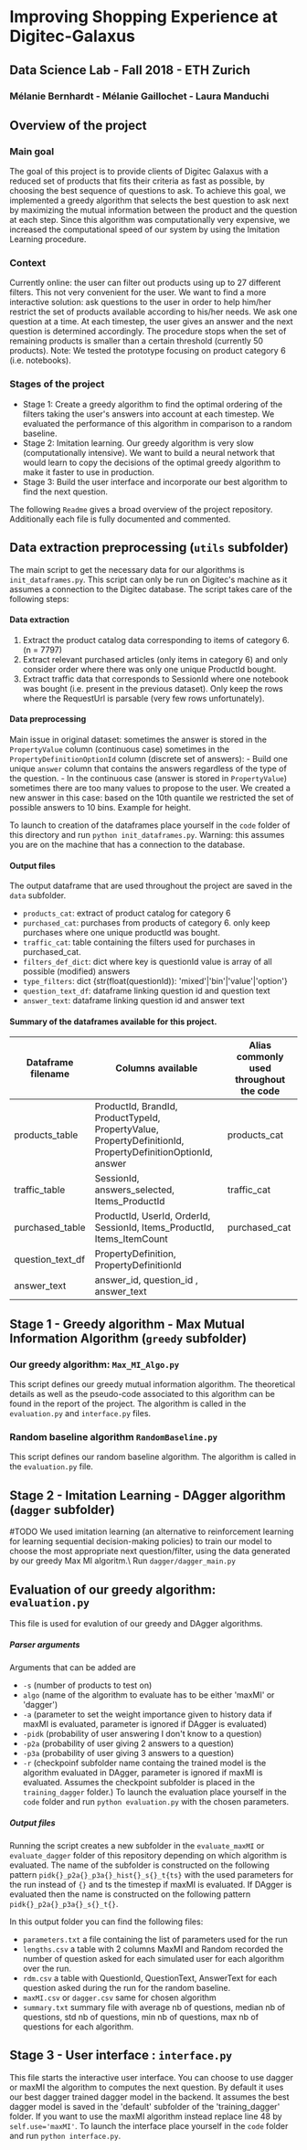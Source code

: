 # Improving Shopping Experience at Digitec-Galaxus
## Data Science Lab - Fall 2018 - ETH Zurich
### Mélanie Bernhardt - Mélanie Gaillochet - Laura Manduchi

## Overview of the project
### Main goal
The goal of this project is to provide clients of Digitec Galaxus with a reduced set of products that fits their criteria as fast as possible, by choosing the best sequence of questions to ask. To achieve this goal, we implemented a greedy algorithm that selects the best question to ask next by maximizing the mutual information between the product and the question at each step. Since this algorithm was computationally very expensive, we increased the computational speed of our system by using the Imitation Learning procedure.
### Context
Currently online: the user can filter out products using up to 27 different filters. This not very convenient for the user. 
We want to find a more interactive solution: ask questions to the user in order to help him/her restrict the set of products available according to his/her needs. We ask one question at a time. At each timestep, the user gives an answer and the next question is determined accordingly. The procedure stops when the set of remaining products is smaller than a certain threshold (currently 50 products). 
Note: We tested the prototype focusing on product category 6 (i.e. notebooks).

### Stages of the project
- Stage 1: Create a greedy algorithm to find the optimal ordering of the filters taking the user's answers into account at each timestep. We evaluated the performance of this algorithm in comparison to a random baseline.
- Stage 2: Imitation learning. Our greedy algorithm is very slow (computationally intensive). We want to build a neural network that would learn to copy the decisions of the optimal greedy algorithm to make it faster to use in production.
- Stage 3: Build the user interface and incorporate our best algorithm to find the next question.

The following `Readme` gives a broad overview of the project repository. Additionally each file is fully documented and commented.

## Data extraction preprocessing (`utils` subfolder)
The main script to get the necessary data for our algorithms is `init_dataframes.py`. This script can only be run on Digitec's machine as it assumes a connection to the Digitec database.
The script takes care of the following steps:

#### Data extraction
  1. Extract the product catalog data corresponding to items of category 6.  (n = 7797)
  2. Extract relevant purchased articles (only items in category 6) and only consider order where there was only one unique ProductId bought.
  3. Extract traffic data that corresponds to SessionId where one notebook was bought (i.e. present in the previous dataset). Only keep the rows where the RequestUrl is parsable (very few rows unfortunately).

#### Data preprocessing
Main issue in original dataset: sometimes the answer is stored in the `PropertyValue` column (continuous case) sometimes in the `PropertyDefinitionOptionId` column (discrete set of answers):
      - Build one unique `answer` column that contains the answers regardless of the type of the question.
      - In the continuous case (answer is stored in `PropertyValue`) sometimes there are too many values to propose to the user. We created a new answer in this case: based on the 10th quantile we restricted the set of possible answers to 10 bins. Example for height. 

To launch to creation of the dataframes place yourself in the `code` folder of this directory and run `python init_dataframes.py`. Warning: this assumes you are on the machine that has a connection to the database.

#### Output files
The output dataframe that are used throughout the project are saved in the `data` subfolder. 
  - `products_cat`: extract of product catalog for category 6
  - `purchased_cat`: purchases from products of category 6.
    only keep purchases where one unique productId was bought.
  - `traffic_cat`: table containing the filters used for purchases in purchased_cat.
  - `filters_def_dict`: dict where key is questionId
    value is array of all possible (modified) answers
  - `type_filters`: dict {str(float(questionId)): 'mixed'|'bin'|'value'|'option'}
  - `question_text_df`: dataframe linking question id and question text
  - `answer_text`:  dataframe linking question id and answer text

#### Summary of the dataframes available for this project. 
| Dataframe filename  | Columns available | Alias commonly used throughout the code |
| ------------- | ------------- | ------------- |
| products_table  | ProductId, BrandId, ProductTypeId, PropertyValue, PropertyDefinitionId, PropertyDefinitionOptionId, answer  | products_cat | 
| traffic_table  | SessionId, answers_selected, Items_ProductId  | traffic_cat |
| purchased_table | ProductId, UserId, OrderId, SessionId, Items_ProductId, Items_ItemCount  | purchased_cat | 
| question_text_df  |  PropertyDefinition, PropertyDefinitionId  | |
| answer_text | answer_id, question_id , answer_text | |

## Stage 1 - Greedy algorithm - Max Mutual Information Algorithm (`greedy` subfolder)
### Our greedy algorithm: `Max_MI_Algo.py` 
This script defines our greedy mutual information algorithm. The theoretical details as well as the pseudo-code associated to this algorithm can be found in the report of the project. The algorithm is called in the `evaluation.py` and `interface.py`  files. 

### Random baseline algorithm `RandomBaseline.py`
This script defines our random baseline algorithm. The algorithm is called in the `evaluation.py` file. 


## Stage 2 - Imitation Learning - DAgger algorithm (`dagger` subfolder)
#TODO
We used imitation learning (an alternative to reinforcement learning for learning sequential decision-making policies) to
train our model to choose the most appropriate next question/filter, using the data generated by our greedy Max MI algoritm.\\
Run `dagger/dagger_main.py`

## Evaluation of our greedy algorithm: `evaluation.py`
This file is used for evalution of our greedy and DAgger algorithms. 

##### Parser arguments
Arguments that can be added are
- `-s` (number of products to test on)
- `algo` (name of the algorithm to evaluate has to be either 'maxMI' or 'dagger')
- `-a` (parameter to set the weight importance given to history data if maxMI is evaluated, parameter is ignored if DAgger is evaluated)
- `-pidk` (probability of user answering I don't know to a question)
- `-p2a` (probability of user giving 2 answers to a question)
- `-p3a` (probability of user giving 3 answers to a question)
- `-r` (checkpoinf subfolder name containg the trained model is the algorithm evaluated in DAgger, parameter is ignored if maxMI is evaluated. Assumes the checkpoint subfolder is placed in the `training_dagger` folder.)
To launch the evaluation place yourself in the `code` folder and run `python evaluation.py`  with the chosen parameters.

##### Output files 
Running the script creates a new subfolder in the `evaluate_maxMI`  or `evaluate_dagger`  folder of this repository depending on which algorithm is evaluated. The name of the subfolder is constructed on the following pattern `pidk{}_p2a{}_p3a{}_hist{}_s{}_t{ts}` with the used parameters for the run instead of `{}` and ts the timestep if maxMI is evaluated. If DAgger is evaluated then the name is constructed on the following pattern `pidk{}_p2a{}_p3a{}_s{}_t{}`.

In this output folder you can find the following files:
- `parameters.txt` a file containing the list of parameters used for the run
- `lengths.csv` a table with 2 columns MaxMI and Random recorded the number of question asked for each simulated user for each algorithm over the run.
- `rdm.csv` a table with QuestionId, QuestionText, AnswerText for each question asked during the run for the random baseline.
- `maxMI.csv`  or  `dagger.csv`  same for chosen algorithm
- `summary.txt` summary file with average nb of questions, median nb of questions, std nb of questions, min nb of questions, max nb of questions for each algorithm. 

## Stage 3 - User interface : `interface.py`
This file starts the interactive user interface. You can choose to use dagger or maxMI the algorithm to computes the next question. By default it uses our best dagger trained dagger model in the backend.
It assumes the best dagger model is saved in the 'default' subfolder of the 'training_dagger' folder. If you want to use the maxMI algorithm instead replace line 48 by `self.use='maxMI'`. 
To launch the interface place yourself in the `code` folder and run `python interface.py`.

